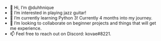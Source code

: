 - 👋 Hi, I’m @duhhnique
- 👀 I’m interested in playing jazz guitar!
- 🌱 I’m currently learning Python 3! Currently 4 months into my journey. 
- 💞️ I’m looking to collaborate on beginner projects and things that will get me experience. 
- 📫 Feel free to reach out on Discord: kovae#8221.

<!---
duhhnique/duhhnique is a ✨ special ✨ repository because its `README.md` (this file) appears on your GitHub profile.
You can click the Preview link to take a look at your changes.
--->
